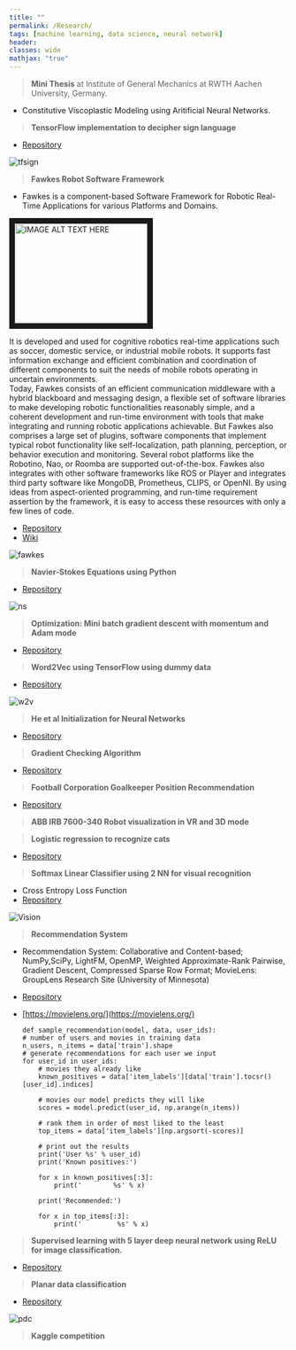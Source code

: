 ```yaml
---
title: ""
permalink: /Research/
tags: [machine learning, data science, neural network]
header:
classes: wide
mathjax: "true"
---
```


>   **Mini Thesis** at Institute of General Mechanics at RWTH Aachen University, Germany.

-   Constitutive Viscoplastic Modeling using Aritificial Neural Networks.

>   **TensorFlow implementation to decipher sign language**

-   [Repository](https://github.com/kiranchhatre/Tensorflow-decipher_sign_language)

![tfsign](/assets/images/tfsign.png)

>   **Fawkes Robot Software Framework**

-   Fawkes is a component-based Software Framework for Robotic Real-Time Applications for various Platforms and Domains.

<a href="http://www.youtube.com/watch?feature=player_embedded&v=pt4CqpuaVxE
" target="_blank"><img src="http://img.youtube.com/vi/pt4CqpuaVxE/0.jpg"
alt="IMAGE ALT TEXT HERE" width="240" height="180" border="10" /></a>

It is developed and used for cognitive robotics real-time applications such as soccer, domestic service, or industrial mobile robots. It supports fast information exchange and efficient combination and coordination of different components to suit the needs of mobile robots operating in uncertain environments.<br/>
Today, Fawkes consists of an efficient communication middleware with a hybrid blackboard and messaging design, a flexible set of software libraries to make developing robotic functionalities reasonably simple, and a coherent development and run-time environment with tools that make integrating and running robotic applications achievable. But Fawkes also comprises a large set of plugins, software components that implement typical robot functionality like self-localization, path planning, perception, or behavior execution and monitoring. Several robot platforms like the Robotino, Nao, or Roomba are supported out-of-the-box. Fawkes also integrates with other software frameworks like ROS or Player and integrates third party software like MongoDB, Prometheus, CLIPS, or OpenNI. By using ideas from aspect-oriented programming, and run-time requirement assertion by the framework, it is easy to access these resources with only a few lines of code.
-   [Repository](https://github.com/carologistics)
-   [Wiki](https://trac.fawkesrobotics.org/)

![fawkes](/assets/images/fawkes.png)

>   **Navier-Stokes Equations using Python**

-   [Repository](https://github.com/kiranchhatre/Navier_Stokes_Equations)

![ns](/assets/images/ns.png)

>   **Optimization: Mini batch gradient descent with momentum and Adam mode**

-   [Repository](https://github.com/kiranchhatre/Optimization_algorithms/blob/master/Optimization%20algorithms.ipynb)

>   **Word2Vec using TensorFlow using dummy data**

-   [Repository](https://github.com/kiranchhatre/Word2vec)

![w2v](/assets/images/w2v.png)

>   **He et al Initialization for Neural Networks**

-   [Repository](https://github.com/kiranchhatre/Initialization_techniques/blob/master/Initialization%20techniques.ipynb)

>   **Gradient Checking Algorithm**

-   [Repository](https://github.com/kiranchhatre/Gradient_Checking_Algorithm/blob/master/Gradient%20Checking%20Algorithm.ipynb)

>   **Football Corporation Goalkeeper Position Recommendation**

-   [Repository](https://github.com/kiranchhatre/French-Football-Corporation-Goalkeeper-Position-Recommendation-/blob/master/French%20Football%20Corporation%20Goalkeeper%20Position%20Recommendation%20.ipynb)

>   **ABB IRB 7600-340 Robot visualization in VR and 3D mode**


>   **Logistic regression to recognize cats**

-   [Repository](https://github.com/kiranchhatre/Logistic_Regression)

>   **Softmax Linear Classifier using 2 NN for visual recognition**

-   Cross Entropy Loss Function
-   [Repository](https://github.com/kiranchhatre/Convolutional_Neural_Network_Visual_Recognition)

![Vision](/assets/images/Vision.png)

>   **Recommendation System**

-   Recommendation System: Collaborative and Content-based; NumPy,SciPy, LightFM, OpenMP, Weighted Approximate-Rank Pairwise,
    Gradient Descent, Compressed Sparse Row Format; MovieLens: GroupLens Research Site (University of Minnesota)
-   [Repository](https://github.com/kiranchhatre/lightfm_recommendation_algorithm)
-   [https://movielens.org/](https://movielens.org/)




        def sample_recommendation(model, data, user_ids):
        # number of users and movies in training data
        n_users, n_items = data['train'].shape
        # generate recommendations for each user we input
        for user_id in user_ids:
            # movies they already like
            known_positives = data['item_labels'][data['train'].tocsr()[user_id].indices]

            # movies our model predicts they will like
            scores = model.predict(user_id, np.arange(n_items))

            # rank them in order of most liked to the least
            top_items = data['item_labels'][np.argsort(-scores)]

            # print out the results
            print('User %s' % user_id)
            print('Known positives:')

            for x in known_positives[:3]:
                print('        %s' % x)

            print('Recommended:')

            for x in top_items[:3]:
                print('         %s' % x)


>   **Supervised learning with 5 layer deep neural network using ReLU for image classification.**

-   [Repository](https://github.com/kiranchhatre/L_layer_deep_neural_network)

>   **Planar data classification**

-   [Repository](https://github.com/kiranchhatre/Planar_data_classification/blob/master/Planar%20data%20classification%20with%20one%20hidden%20layer.ipynb)

![pdc](/assets/images/pdc.png)

>   **Kaggle competition**





